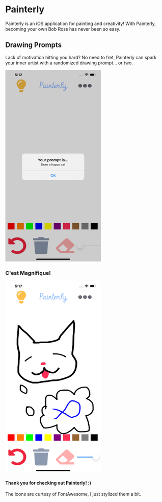 # Painterly
Painterly is an iOS application for painting and creativity! With Painterly, becoming your own Bob Ross has never been so easy.

## Drawing Prompts
Lack of motivation hitting you hard? No need to fret, Painterly can spark your inner artist with a randomized drawing prompt... or two.


<img
src="images/Simulator Screen Shot - iPhone 11 Pro Max - 2020-07-02 at 17.12.49.png"
raw=true
width="300" 
height="600"
alt="pic"
style="margin-right: 10px;"
/>

### C'est Magnifique!
<img
src="images/Simulator Screen Shot - iPhone 11 Pro Max - 2020-07-02 at 17.17.44.png"
raw=true
width="300" 
height="600"
alt="pic"
style="margin-right: 10px;"
/>

#### Thank you for checking out Painterly! :)
The icons are curtesy of FontAwesome, I just stylized them a bit.
